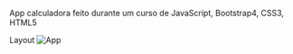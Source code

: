 App calculadora feito durante um curso de JavaScript, Bootstrap4, CSS3, HTML5

Layout
![App](https://github.com/DeangellesES/app_Calculadora-JavaScript--Bootstrap4-CSS3-HTML5/blob/master/AppcCalculadora_App_Calculadora_index.html.png)
